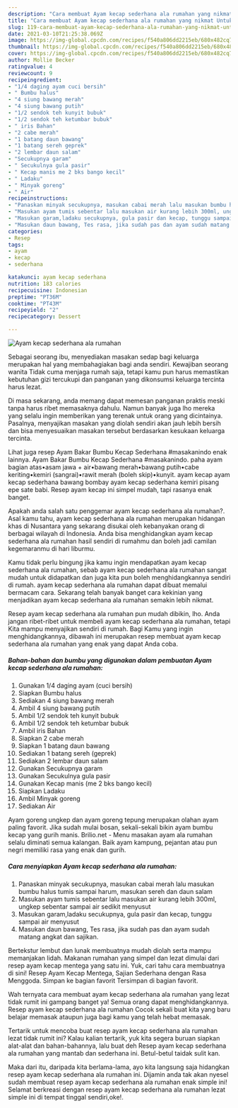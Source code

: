 ```yaml
---
description: "Cara membuat Ayam kecap sederhana ala rumahan yang nikmat Untuk Jualan"
title: "Cara membuat Ayam kecap sederhana ala rumahan yang nikmat Untuk Jualan"
slug: 119-cara-membuat-ayam-kecap-sederhana-ala-rumahan-yang-nikmat-untuk-jualan
date: 2021-03-10T21:25:38.069Z
image: https://img-global.cpcdn.com/recipes/f540a806dd2215eb/680x482cq70/ayam-kecap-sederhana-ala-rumahan-foto-resep-utama.jpg
thumbnail: https://img-global.cpcdn.com/recipes/f540a806dd2215eb/680x482cq70/ayam-kecap-sederhana-ala-rumahan-foto-resep-utama.jpg
cover: https://img-global.cpcdn.com/recipes/f540a806dd2215eb/680x482cq70/ayam-kecap-sederhana-ala-rumahan-foto-resep-utama.jpg
author: Mollie Becker
ratingvalue: 4
reviewcount: 9
recipeingredient:
- "1/4 daging ayam cuci bersih"
- " Bumbu halus"
- "4 siung bawang merah"
- "4 siung bawang putih"
- "1/2 sendok teh kunyit bubuk"
- "1/2 sendok teh ketumbar bubuk"
- " iris Bahan"
- "2 cabe merah"
- "1 batang daun bawang"
- "1 batang sereh geprek"
- "2 lembar daun salam"
- "Secukupnya garam"
- " Secukulnya gula pasir"
- " Kecap manis me 2 bks bango kecil"
- " Ladaku"
- " Minyak goreng"
- " Air"
recipeinstructions:
- "Panaskan minyak secukupnya, masukan cabai merah lalu masukan bumbu halus tumis sampai harum, masukan sereh dan daun salam"
- "Masukan ayam tumis sebentar lalu masukan air kurang lebih 300ml, ungkep sebentar sampai air sedikit menyusut"
- "Masukan garam,ladaku secukupnya, gula pasir dan kecap, tunggu sampai air menyusut"
- "Masukan daun bawang, Tes rasa, jika sudah pas dan ayam sudah matang angkat dan sajikan."
categories:
- Resep
tags:
- ayam
- kecap
- sederhana

katakunci: ayam kecap sederhana 
nutrition: 183 calories
recipecuisine: Indonesian
preptime: "PT36M"
cooktime: "PT43M"
recipeyield: "2"
recipecategory: Dessert

---
```



![Ayam kecap sederhana ala rumahan](https://img-global.cpcdn.com/recipes/f540a806dd2215eb/680x482cq70/ayam-kecap-sederhana-ala-rumahan-foto-resep-utama.jpg)

Sebagai seorang ibu, menyediakan masakan sedap bagi keluarga merupakan hal yang membahagiakan bagi anda sendiri. Kewajiban seorang  wanita Tidak cuma menjaga rumah saja, tetapi kamu pun harus memastikan kebutuhan gizi tercukupi dan panganan yang dikonsumsi keluarga tercinta harus lezat.

Di masa  sekarang, anda memang dapat memesan panganan praktis meski tanpa harus ribet memasaknya dahulu. Namun banyak juga lho mereka yang selalu ingin memberikan yang terenak untuk orang yang dicintainya. Pasalnya, menyajikan masakan yang diolah sendiri akan jauh lebih bersih dan bisa menyesuaikan masakan tersebut berdasarkan kesukaan keluarga tercinta. 

Lihat juga resep Ayam Bakar Bumbu Kecap Sederhana #masakanindo enak lainnya. Ayam Bakar Bumbu Kecap Sederhana #masakanindo. paha ayam bagian atas•asam jawa + air•bawang merah•bawang putih•cabe keriting•kemiri (sangrai)•rawit merah (boleh skip)•kunyit. ayam kecap ayam kecap sederhana bawang bombay ayam kecap sederhana kemiri pisang epe sate babi. Resep ayam kecap ini simpel mudah, tapi rasanya enak banget.

Apakah anda salah satu penggemar ayam kecap sederhana ala rumahan?. Asal kamu tahu, ayam kecap sederhana ala rumahan merupakan hidangan khas di Nusantara yang sekarang disukai oleh kebanyakan orang di berbagai wilayah di Indonesia. Anda bisa menghidangkan ayam kecap sederhana ala rumahan hasil sendiri di rumahmu dan boleh jadi camilan kegemaranmu di hari liburmu.

Kamu tidak perlu bingung jika kamu ingin mendapatkan ayam kecap sederhana ala rumahan, sebab ayam kecap sederhana ala rumahan sangat mudah untuk didapatkan dan juga kita pun boleh menghidangkannya sendiri di rumah. ayam kecap sederhana ala rumahan dapat dibuat memalui bermacam cara. Sekarang telah banyak banget cara kekinian yang menjadikan ayam kecap sederhana ala rumahan semakin lebih nikmat.

Resep ayam kecap sederhana ala rumahan pun mudah dibikin, lho. Anda jangan ribet-ribet untuk membeli ayam kecap sederhana ala rumahan, tetapi Kita mampu menyajikan sendiri di rumah. Bagi Kamu yang ingin menghidangkannya, dibawah ini merupakan resep membuat ayam kecap sederhana ala rumahan yang enak yang dapat Anda coba.

<!--inarticleads1-->

##### Bahan-bahan dan bumbu yang digunakan dalam pembuatan Ayam kecap sederhana ala rumahan:

1. Gunakan 1/4 daging ayam (cuci bersih)
1. Siapkan  Bumbu halus
1. Sediakan 4 siung bawang merah
1. Ambil 4 siung bawang putih
1. Ambil 1/2 sendok teh kunyit bubuk
1. Ambil 1/2 sendok teh ketumbar bubuk
1. Ambil  iris Bahan
1. Siapkan 2 cabe merah
1. Siapkan 1 batang daun bawang
1. Sediakan 1 batang sereh (geprek)
1. Sediakan 2 lembar daun salam
1. Gunakan Secukupnya garam
1. Gunakan  Secukulnya gula pasir
1. Gunakan  Kecap manis (me 2 bks bango kecil)
1. Siapkan  Ladaku
1. Ambil  Minyak goreng
1. Sediakan  Air


Ayam goreng ungkep dan ayam goreng tepung merupakan olahan ayam paling favorit. Jika sudah mulai bosan, sekali-sekali bikin ayam bumbu kecap yang gurih manis. Brilio.net - Menu masakan ayam ala rumahan selalu diminati semua kalangan. Baik ayam kampung, pejantan atau pun negri memiliki rasa yang enak dan gurih. 

<!--inarticleads2-->

##### Cara menyiapkan Ayam kecap sederhana ala rumahan:

1. Panaskan minyak secukupnya, masukan cabai merah lalu masukan bumbu halus tumis sampai harum, masukan sereh dan daun salam
1. Masukan ayam tumis sebentar lalu masukan air kurang lebih 300ml, ungkep sebentar sampai air sedikit menyusut
1. Masukan garam,ladaku secukupnya, gula pasir dan kecap, tunggu sampai air menyusut
1. Masukan daun bawang, Tes rasa, jika sudah pas dan ayam sudah matang angkat dan sajikan.


Bertekstur lembut dan lunak membuatnya mudah diolah serta mampu memanjakan lidah. Makanan rumahan yang simpel dan lezat dimulai dari resep ayam kecap mentega yang satu ini. Yuk, cari tahu cara membuatnya di sini! Resep Ayam Kecap Mentega, Sajian Sederhana dengan Rasa Menggoda. Simpan ke bagian favorit Tersimpan di bagian favorit. 

Wah ternyata cara membuat ayam kecap sederhana ala rumahan yang lezat tidak rumit ini gampang banget ya! Semua orang dapat menghidangkannya. Resep ayam kecap sederhana ala rumahan Cocok sekali buat kita yang baru belajar memasak ataupun juga bagi kamu yang telah hebat memasak.

Tertarik untuk mencoba buat resep ayam kecap sederhana ala rumahan lezat tidak rumit ini? Kalau kalian tertarik, yuk kita segera buruan siapkan alat-alat dan bahan-bahannya, lalu buat deh Resep ayam kecap sederhana ala rumahan yang mantab dan sederhana ini. Betul-betul taidak sulit kan. 

Maka dari itu, daripada kita berlama-lama, ayo kita langsung saja hidangkan resep ayam kecap sederhana ala rumahan ini. Dijamin anda tak akan nyesel sudah membuat resep ayam kecap sederhana ala rumahan enak simple ini! Selamat berkreasi dengan resep ayam kecap sederhana ala rumahan lezat simple ini di tempat tinggal sendiri,oke!.

